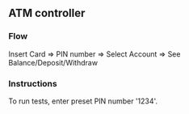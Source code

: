 ## ATM controller

### Flow
Insert Card => PIN number => Select Account => See Balance/Deposit/Withdraw

### Instructions
To run tests, enter preset PIN number '1234'.

